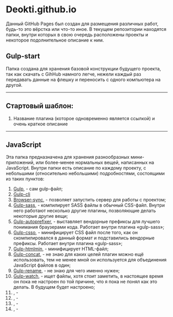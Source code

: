 # Deokti.github.io
Данный GitHub Pages был создан для размещения различных работ, будь-то это вёрстка или что-то иное. В текущем репозитории находятся папки, внутри которых в свою очередь расположены проекты и некоторое подолнительное описание к ним. 


<h2>Gulp-start</h2>

Папка создана для хранения базовой конструкции будущего проекта, так как скачать с GihHub намного легче, нежели каждый раз передавать данные на флешку и переносить с одного компьютера на другой. 


<hr>

<h2>Стартовый шаблон:</h2>

<ol>
  <li>Название плагина (которое одновременно является ссылкой) и очень краткое описание</li>
</ol>  

<hr>

<h2>JavaScript</h2>

Эта папка предназначена для хранения разнообразных мини-приложений, или более-менее нормальных вещей, написанных на JavaScript. Внутри папки есть описание по каждому проекту, с небольшими (относительно небольшими) подробностями, состоящими из таких пунктов: 

<ol>
  <li><a href="https://gulpjs.com">Gulp</a>, - сам gulp-файл;</li>
  <li><a href="https://www.npmjs.com/package/gulp-cli">Gulp-cli</a></li>
  <li><a href="">Browser-sync</a>, - позволяет запустить сервер для работы с проектом;</li>
  <li><a href="https://www.npmjs.com/package/gulp-sass">Gulp-sass</a>, - компилирует SASS файлы в обычный CSS-файл. Внутри него работают несколько другие плагины, позволяющие делать некоторые другие вещи;</li>
  <li><a href="https://www.npmjs.com/package/gulp-autoprefixer">Gulp-autoprefixer</a>, -  выставляет вендорные префиксы для лучшего понимания браузерами кода. Работает внутри  плагина «gulp-sass»;</li>
  <li><a href="">Gulp-csso</a>, - минифицирует CSS файл после того, как он скомпилировался в данный формат и подставились вендорные префиксы. Работает внутри плагина «gulp-sass»;</li>
  <li><a href="">Gulp-htmlmin</a>, - минифицирует HTML-файл;</li>
  <li><a href="">Gulp-concat</a>, - не знаю для каких целей плагин можно ещё использовать, тем не менее мной он используется для объединения JavaScript файлов в один;</li>
  <li><a href="">Gulp-rename</a>, - не знаю для чего именно нужен;</li>
  <li><a href="">Gulp-watch</a>, - ищет файлы, хотя стоит заметить, в настоящее время он пока не настроен по той причине, что я пока не понял как это делать. В будущем будет настроено;</li>
  <li><a href=""></a>, - </li>
  <li><a href=""></a>, - </li>
  <li><a href=""></a>, - </li>
  <li><a href=""></a>, - </li>
  
</ol>  






